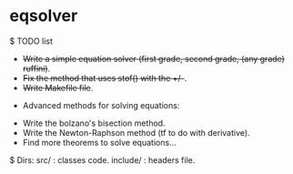 # eqsolver
$ TODO list
- <strike>Write a simple equation solver (first grade, second grade, (any grade) ruffini)</strike>.
- <strike>Fix the method that uses stof() with the +/-</strike>.
- <strike>Write Makefile file</strike>.
+ Advanced methods for solving equations:
- Write the bolzano's bisection method.
- Write the Newton-Raphson method (tf to do with derivative).
- Find more theorems to solve equations...

$ Dirs:
src/ : classes code.
include/ : headers file.
